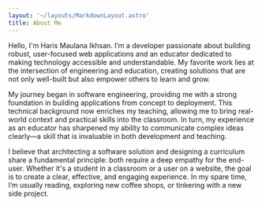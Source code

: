 ```yaml
---
layout: '~/layouts/MarkdownLayout.astro'
title: About Me
---
```


Hello, I'm Haris Maulana Ikhsan.  I’m a developer passionate about building robust, user-focused web applications and an educator dedicated to making technology accessible and understandable. My favorite work lies at the intersection of engineering and education, creating solutions that are not only well-built but also empower others to learn and grow.

My journey began in software engineering, providing me with a strong foundation in building applications from concept to deployment. This technical background now enriches my teaching, allowing me to bring real-world context and practical skills into the classroom. In turn, my experience as an educator has sharpened my ability to communicate complex ideas clearly—a skill that is invaluable in both development and teaching.

I believe that architecting a software solution and designing a curriculum share a fundamental principle: both require a deep empathy for the end-user. Whether it's a student in a classroom or a user on a website, the goal is to create a clear, effective, and engaging experience. In my spare time, I’m usually reading, exploring new coffee shops, or tinkering with a new side project.
